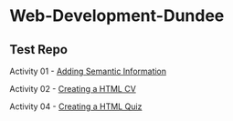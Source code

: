 # Web-Development-Dundee

## Test Repo

Activity 01 - [Adding Semantic Information](https://aaqil.me/Web-Development-Dundee/unit_02/activity_01.html)

Activity 02 - [Creating a HTML CV](https://aaqil.me/Web-Development-Dundee/unit_02/activity_02.html)

Activity 04 - [Creating a HTML Quiz](https://aaqil.me/Web-Development-Dundee/unit_02/activity_04.html)
